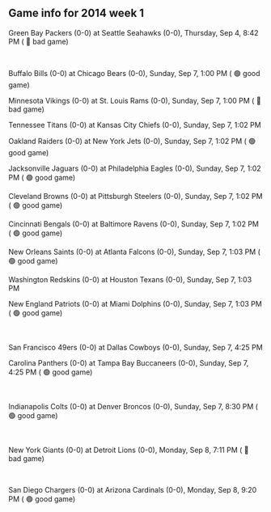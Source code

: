 ## Game info for 2014 week 1
Green Bay Packers (0-0) at Seattle Seahawks (0-0), Thursday, Sep 4, 8:42 PM (	:red_circle: bad game)


<br/>

Buffalo Bills (0-0) at Chicago Bears (0-0), Sunday, Sep 7, 1:00 PM (	:green_circle: good game)

Minnesota Vikings (0-0) at St. Louis Rams (0-0), Sunday, Sep 7, 1:00 PM (	:red_circle: bad game)

Tennessee Titans (0-0) at Kansas City Chiefs (0-0), Sunday, Sep 7, 1:02 PM

Oakland Raiders (0-0) at New York Jets (0-0), Sunday, Sep 7, 1:02 PM (	:green_circle: good game)

Jacksonville Jaguars (0-0) at Philadelphia Eagles (0-0), Sunday, Sep 7, 1:02 PM (	:green_circle: good game)

Cleveland Browns (0-0) at Pittsburgh Steelers (0-0), Sunday, Sep 7, 1:02 PM (	:green_circle: good game)

Cincinnati Bengals (0-0) at Baltimore Ravens (0-0), Sunday, Sep 7, 1:02 PM (	:green_circle: good game)

New Orleans Saints (0-0) at Atlanta Falcons (0-0), Sunday, Sep 7, 1:03 PM (	:green_circle: good game)

Washington Redskins (0-0) at Houston Texans (0-0), Sunday, Sep 7, 1:03 PM

New England Patriots (0-0) at Miami Dolphins (0-0), Sunday, Sep 7, 1:03 PM (	:green_circle: good game)


<br/>

San Francisco 49ers (0-0) at Dallas Cowboys (0-0), Sunday, Sep 7, 4:25 PM

Carolina Panthers (0-0) at Tampa Bay Buccaneers (0-0), Sunday, Sep 7, 4:25 PM (	:green_circle: good game)


<br/>

Indianapolis Colts (0-0) at Denver Broncos (0-0), Sunday, Sep 7, 8:30 PM (	:green_circle: good game)


<br/>

New York Giants (0-0) at Detroit Lions (0-0), Monday, Sep 8, 7:11 PM (	:red_circle: bad game)


<br/>

San Diego Chargers (0-0) at Arizona Cardinals (0-0), Monday, Sep 8, 9:20 PM (	:green_circle: good game)

